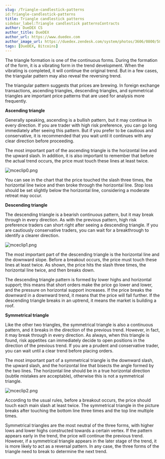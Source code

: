 ```yaml
---
slug: /Triangle-candlestick-patterns
id:Triangle-candlestick-patterns
title: Triangle candlestick patterns
sidebar_label:Triangle candlestick patternsContracts
author: DueDEX CS
author_title: DueDEX
author_url: https://www.duedex.com
author_image_url: https://duedex.zendesk.com/system/photos/3606/0800/5893/twitter4.png
tags: [DueDEX, Bitcoins]
---
```



The triangle formation is one of the continuous forms. During the formation of the form, it is a vibrating form in the trend development. When the vibrating is completed, it will continue the original trend. But in a few cases, the triangular pattern may also reveal the reversing trend.
<!--truncate-->
The triangular pattern suggests that prices are brewing. In foreign exchange transactions, ascending triangles, descending triangles, and symmetrical triangles are important price patterns that are used for analysis more frequently.

**Ascending triangle**

Generally speaking, ascending is a bullish pattern, but it may continue in every direction. If you are trader with high risk preference, you can go long immediately after seeing this pattern. But if you prefer to be cautious and conservative, it is recommended that you wait until it continues with any clear direction before proceeding.

The most important part of the ascending triangle is the horizontal line and the upward slash. In addition, it is also important to remember that before the actual trend occurs, the price must touch these lines at least twice.

![mceclip0.png](https://duedex.zendesk.com/hc/article_attachments/360072531974/mceclip0.png)

You can see in the chart that the price touched the slash three times, the horizontal line twice and then broke through the horizontal line. Stop loss should be set slightly below the horizontal line, considering a moderate retreat may occur.

**Descending triangle**

The descending triangle is a bearish continuous pattern, but it may break through in every direction. As with the previous pattern, high risk preference traders can short right after seeing a descending triangle. If you are cautiously conservative traders, you can wait for a breakthrough to identify a clearer direction.

![mceclip1.png](https://duedex.zendesk.com/hc/article_attachments/360073703153/mceclip1.png)

The most important part of the descending triangle is the horizontal line and the downward slope. Before a breakout occurs, the price must touch these lines at least twice. As shown, the price hits the slash three times, the horizontal line twice, and then breaks down.

The descending triangle pattern is formed by lower highs and horizontal support; this means that short orders make the price go lower and lower, and the pressure on horizontal support increases. If the price breaks the downward in a downward trend, it means that the price will fall further. If the descending triangle breaks in an uptrend, it means the market is building a roof.

**Symmetrical triangle**

Like the other two triangles, the symmetrical triangle is also a continuous pattern, and it breaks in the direction of the previous trend. However, in fact, it may break through in every direction. As always, when this triangle is found, risk appetites can immediately decide to open positions in the direction of the previous trend. If you are a prudent and conservative trader, you can wait until a clear trend before placing orders.

The most important part of a symmetrical triangle is the downward slash, the upward slash, and the horizontal line that bisects the angle formed by the two lines. The horizontal line should be in a true horizontal direction (subtle mistakes are acceptable), otherwise this is not a symmetrical triangle.

![mceclip2.png](https://duedex.zendesk.com/hc/article_attachments/360073703353/mceclip2.png)

According to the usual rules, before a breakout occurs, the price should touch each main slash at least twice. The symmetrical triangle in the picture breaks after touching the bottom line three times and the top line multiple times.

Symmetrical triangles are the most neutral of the three forms, with higher lows and lower highs constructed towards a certain vertex. If the pattern appears early in the trend, the price will continue the previous trend. However, if a symmetrical triangle appears in the later stage of the trend, it is more likely to act as a reversal pattern. In any case, the three forms of the triangle need to break to determine the next trend.
